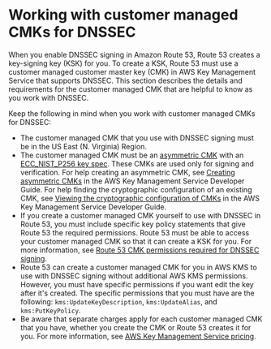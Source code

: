 # Working with customer managed CMKs for DNSSEC<a name="dns-configuring-dnssec-cmk-requirements"></a>

When you enable DNSSEC signing in Amazon Route 53, Route 53 creates a key\-signing key \(KSK\) for you\. To create a KSK, Route 53 must use a customer managed customer master key \(CMK\) in AWS Key Management Service that supports DNSSEC\. This section describes the details and requirements for the customer managed CMK that are helpful to know as you work with DNSSEC\.

Keep the following in mind when you work with customer managed CMKs for DNSSEC:
+ The customer managed CMK that you use with DNSSEC signing must be in the US East \(N\. Virginia\) Region\. 
+ The customer managed CMK must be an [asymmetric CMK](https://docs.aws.amazon.com/kms/latest/developerguide/symm-asymm-concepts.html#asymmetric-cmks) with an [ECC\_NIST\_P256 key spec](https://docs.aws.amazon.com/kms/latest/developerguide/symm-asymm-choose.html#key-spec-ecc)\. These CMKs are used only for signing and verification\. For help creating an asymmetric CMK, see [Creating asymmetric CMKs](https://docs.aws.amazon.com/kms/latest/developerguide/create-keys.html#create-asymmetric-cmk) in the AWS Key Management Service Developer Guide\. For help finding the cryptographic configuration of an existing CMK, see [Viewing the cryptographic configuration of CMKs](https://docs.aws.amazon.com/ms/latest/developerguide/symm-asymm-crypto-config.html) in the AWS Key Management Service Developer Guide\.
+ If you create a customer managed CMK yourself to use with DNSSEC in Route 53, you must include specific key policy statements that give Route 53 the required permissions\. Route 53 must be able to access your customer managed CMK so that it can create a KSK for you\. For more information, see [Route 53 CMK permissions required for DNSSEC signing](access-control-managing-permissions.md#KMS-key-policy-for-DNSSEC)\.
+ Route 53 can create a customer managed CMK for you in AWS KMS to use with DNSSEC signing without additional AWS KMS permissions\. However, you must have specific permissions if you want edit the key after it's created\. The specific permissions that you must have are the following: `kms:UpdateKeyDescription`, `kms:UpdateAlias`, and `kms:PutKeyPolicy`\.
+ Be aware that separate charges apply for each customer managed CMK that you have, whether you create the CMK or Route 53 creates it for you\. For more information, see [AWS Key Management Service pricing](https://aws.amazon.com/kms/pricing/)\.